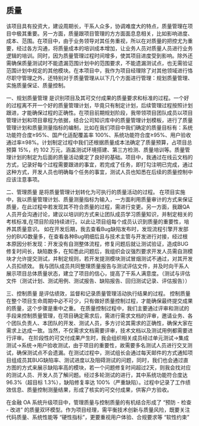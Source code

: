 ## 质量

 该项目具有投资大，建设周期长，干系人众多，协调难度大的特点，质量管理在项目中极其重要。另一方面，质量跟项目管理的方方面面息息相关，比如影响进度、成本、范围。在项目中，由于业务领导对其任务重视，所以在对质量的把控尤为重要，经过各方沟通，将质量成本的培训成本增加，让业务人员对质量人员进行业务逻辑的培训。同时，因为质量管理过程时间增多，使其项目进度受到影响。除外还需确保质量测试时不能遗漏范围计划中的范围要求，不能遗漏测试点，也无需验证范围计划中规定的其他模块。在本项目中，我作为项目经理除了对其他领域进行恪尽职守管理之外，还特别对于质量管理从以下几个方面进行管理：规划质量管理、实施质量保证、质量控制。


一、规划质量管理
是识别项目及其可交付成果的质量要求和标准的过程。一个好的过程离不开一个好的质量管理计划，毕竟只有制定计划，后续管理过程按照计划跟进，才能确保过程的正确性。在项目前期规划阶段，我带领项目团队成员以项目管理计划和项目章程为依据，结合公司知识库中的质量管理计划模板，进行了质量管理计划和质量测量指标的编制，比如在我们项目中我们确定的质量目标有：系统功能符合度≥95%、国产化适配覆盖率 100%、系统功能符合度≥95%、用户验收通过率≥98%。计划制定过程中我们还根据质量成本法确定了质量预算，占项目总预算 15%，约 102 万元，涵盖测试环境搭建、第三方检测、质量培训等。质量管理计划的制定为后面的质量活动奠定了良好的基础。项目中，我通过在线云文档的方式，记录好每个过程需要跟进的事宜，若完成了任务，即打勾注明已完成，通过这种方式，开发人员也明确每个任务的事宜，测试人员也知悉在后续的质量控制中应该注意事项。

二、管理质量
是将质量管理计划转化为可执行的质量活动的过程。 在项目实施中，我以质量管理计划、质量测量指标为输入，一方面利用质量审计的方式来保证质量，在此过程中若发现其不符合质量的过程，需进行变更。另一方面，我跟QA人员开会沟通讨论，建议以培训的方式来让团队成员学习质量知识，并制定相关的考核标准,在项目阶段持续进行。以此让项目组每个成员认识到质量的重要性，培养其质量意识。
如在开发后期，我去查看Bug缺陷发布时，发现流程引擎开发部分的BUG数量多，在查看各种Bug明细后且与技术主管与开发进行对接，经过根本原因分析发现：开发没有自测整体流程，修复问题后就让测试验证，造成BUG修复时间长，缺陷数多，在知悉此问题后，我组织会议强烈要求开发人员需自测模块才允许提交测试，并制定规则，若开发提测模块测试冒烟测试不通过，对其开发人员扣绩效。
我与团队成员共同整理质量报告与测试评估文件，并及时向干系人展示项目总体质量状态，建立了项目的信心，提高了干系人满意度。（测试与评估文件（测试计划、测试用例、测试报告、缺陷报告、回归测试记录、评估报告））

三、控制质量
是评估绩效，监督和记录质量管理活动执行结果的过程。 控制质量在整个项目生命周期中必不可少，只有做好质量控制过程，才能确保最终提交成果的质量，这个步骤是重中之重。
在质量控制过程中，我们主要通过评审和测试的手段来控制质量管理，在项目确定需求后，需进行需求文档的评审，邀请业务、各个团队负责人、本团队的开发、测试人员，多方讨论其需求的正确性，确保大家在需求上达成一致。当然，不仅需求文档需要评审，技术文档以及测试用例都需要进行评审。
在阶段性的可交付成果产生时，我会组织相关成员经过单元测试→集成测试->系统→用户验收测试，由于项目的重要性，故需要多名测试人员进行交叉测试，确保测试点不会遗漏。在测试过程中，测试组长会通过每天邮件的方式通知项目组成员其BUG缺陷率、测试进度以及阻碍测试的问题，同时，我们也会通过直方图的方式来展示缺陷率高的模块，若一个问题修复时间超过2天，则我会找对应的测试人员、开发人员了解问题。经过多轮测试的进行，其中系统功能符合度达 96.3%（超目标 1.3%），缺陷修复率达 100%（严重缺陷）。过程中记录了工作绩效信息、质量控制测量结果，形成了核实的可交付成果，供客户方验收。

在金融 OA 系统升级项目中，管理质量与控制质量的有机结合形成了 “预防 - 检查 - 改进” 的质量双环模型。作为项目经理，需平衡技术创新与质量风险，既要关注代码质量、系统性能等 “硬性指标”，更要重视用户体验、合规要求等 “软性约束”
